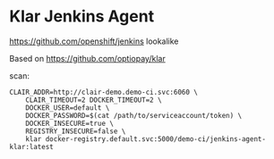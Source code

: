 # Klar Jenkins Agent

https://github.com/openshift/jenkins lookalike

Based on https://github.com/optiopay/klar

scan:

```
CLAIR_ADDR=http://clair-demo.demo-ci.svc:6060 \
	CLAIR_TIMEOUT=2 DOCKER_TIMEOUT=2 \
	DOCKER_USER=default \
	DOCKER_PASSWORD=$(cat /path/to/serviceaccount/token) \
	DOCKER_INSECURE=true \
	REGISTRY_INSECURE=false \
    klar docker-registry.default.svc:5000/demo-ci/jenkins-agent-klar:latest
```
